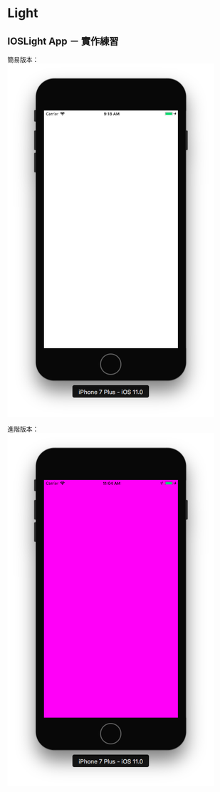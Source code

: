 # Light
## IOSLight App － 實作練習

簡易版本：
![](https://github.com/n913239/Light/blob/master/Light/lightSample.png)

進階版本：
![](https://github.com/n913239/Light/blob/master/Light/lightRainbow.png)

